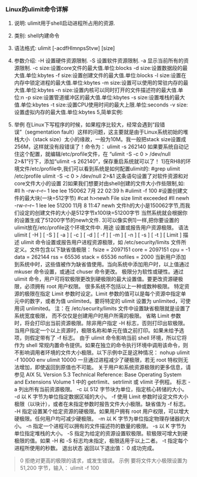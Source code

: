 ### Linux的ulimit命令详解

1. 说明:
ulimit用于shell启动进程所占用的资源.
2. 类别:
shell内建命令
3. 语法格式:
ulimit [-acdfHlmnpsStvw] [size]

4. 参数介绍:
-H 设置硬件资源限制.
-S 设置软件资源限制.
-a 显示当前所有的资源限制.
-c size:设置core文件的最大值.单位:blocks
-d size:设置数据段的最大值.单位:kbytes
-f size:设置创建文件的最大值.单位:blocks
-l size:设置在内存中锁定进程的最大值.单位:kbytes
-m size:设置可以使用的常驻内存的最大值.单位:kbytes
-n size:设置内核可以同时打开的文件描述符的最大值.单位:n
-p size:设置管道缓冲区的最大值.单位:kbytes
-s size:设置堆栈的最大值.单位:kbytes
-t size:设置CPU使用时间的最大上限.单位:seconds
-v size:设置虚拟内存的最大值.单位:kbytes 5,简单实例:

5. 举例
在Linux下写程序的时候，如果程序比较大，经常会遇到“段错误”（segmentation fault）这样的问题，这主要就是由于Linux系统初始的堆栈大小（stack size）太小的缘故，一般为10M。我一般把stack size设置成256M，这样就没有段错误了！命令为：
ulimit -s 262140
如果要系统自动记住这个配置，就编辑/etc/profile文件，在 “ulimit -S -c 0 > /dev/null 2>&1”行下，添加“ulimit -s 262140”，保存重启系统就可以了！
1]在RH8的环境文件/etc/profile中,我们可以看到系统是如何配置ulimit的:
#grep ulimit /etc/profile
ulimit -S -c 0 > /dev/null 2>&1
这条语句设置了对软件资源和对core文件大小的设置
2]如果我们想要对由shell创建的文件大小作些限制,如:
#ll h
-rw-r–r– 1 lee lee 150062 7月 22 02:39 h
#ulimit -f 100 #设置创建文件的最大块(一块=512字节)
#cat h>newh
File size limit exceeded
#ll newh
-rw-r–r– 1 lee lee 51200 11月 8 11:47 newh
文件h的大小是150062字节,而我们设定的创建文件的大小是512字节x100块=51200字节
当然系统就会根据你的设置生成了51200字节的newh文件.
3]可以像实例1]一样,把你要设置的ulimit放在/etc/profile这个环境文件中.
用途
设置或报告用户资源极限。
语法
ulimit [ -H ] [ -S ] [ -a ] [ -c ] [ -d ] [ -f ] [ -m ] [ -n ] [ -s ] [ -t ] [ Limit ]
描述
ulimit 命令设置或报告用户进程资源极限，如 /etc/security/limits 文件所定义。文件包含以下缺省值极限：
fsize = 2097151
core = 2097151
cpu = -1
data = 262144
rss = 65536
stack = 65536
nofiles = 2000
当新用户添加到系统中时，这些值被作为缺省值使用。当向系统中添加用户时，以上值通过 mkuser 命令设置，或通过 chuser 命令更改。
极限分为软性或硬性。通过 ulimit 命令，用户可将软极限更改到硬极限的最大设置值。要更改资源硬极限，必须拥有 root 用户权限。
很多系统不包括以上一种或数种极限。 特定资源的极限在指定 Limit 参数时设定。Limit 参数的值可以是每个资源中指定单元中的数字，或者为值 unlimited。要将特定的 ulimit 设置为 unlimited，可使用词 unlimited。
注：在 /etc/security/limits 文件中设置缺省极限就是设置了系统宽度极限， 而不仅仅是创建用户时用户所需的极限。
省略 Limit 参数时，将会打印出当前资源极限。除非用户指定 -H 标志，否则打印出软极限。当用户指定一个以上资源时，极限名称和单元在值之前打印。如果未给予选项，则假定带有了 -f 标志。
由于 ulimit 命令影响当前 shell 环境，所以它将作为 shell 常规内置命令提供。如果在独立的命令执行环境中调用该命令，则不影响调用者环境的文件大小极限。以下示例中正是这种情况：
nohup ulimit -f 10000
env ulimit 10000
一旦通过进程减少了硬极限，若无 root 特权则无法增加，即使返回到原值也不可能。
关于用户和系统资源极限的更多信息，请参见 AIX 5L Version 5.3 Technical Reference: Base Operating System and Extensions Volume 1 中的 getrlimit、setrlimit 或 vlimit 子例程。
标志
-a 列出所有当前资源极限。
-c 以 512 字节块为单位，指定核心转储的大小。
-d 以 K 字节为单位指定数据区域的大小。
-f 使用 Limit 参数时设定文件大小极限（以块计），或者在未指定参数时报告文件大小极限。缺省值为 -f 标志。
-H 指定设置某个给定资源的硬极限。如果用户拥有 root 用户权限，可以增大硬极限。任何用户均可减少硬极限。
-m 以 K 字节为单位指定物理存储器的大小。
-n 指定一个进程可以拥有的文件描述符的数量的极限。
-s 以 K 字节为单位指定堆栈的大小。
-S 指定为给定的资源设置软极限。软极限可增大到硬极限的值。如果 -H 和 -S 标志均未指定，极限适用于以上二者。
-t 指定每个进程所使用的秒数。
退出状态
返回以下退出值：
0 成功完成。
>0 拒绝对更高的极限的请求，或发生错误。
示例
要将文件大小极限设置为 51,200 字节，输入：
ulimit -f 100